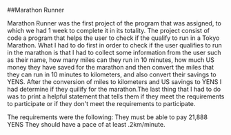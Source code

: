 ##Marathon Runner

Marathon Runner was the first project of the program that was assigned, to which we had 1 week to complete it in its totality.
The project consist of code a program that helps the user to check if the qualify to run in a Tokyo Marathon. What I had to do 
first in order to check if the user qualifies to run in the marathon is that I had to collect some information from the user such as 
their name, how many miles can they run in 10 minutes, how much US money they have saved for the marathon and then convert the
miles that they can run in 10 minutes to kilometers, and also convert their savings to YENS. After the conversion of  miles to kilometers
and US savings to YENS I had determine if they quilify for the marathon.The last thing that I had to do was to print a helpful
statement that tells them if they meet the requirements to participate or if they don't meet the requirements to participate.

The requirements were the following:
They must be able to pay 21,888 YENS
They should have a pace of at least .2km/minute.
